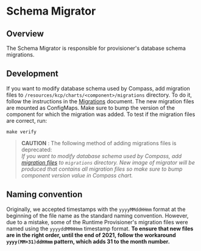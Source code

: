 # Schema Migrator

## Overview

The Schema Migrator is responsible for provisioner's database schema migrations.

## Development

If you want to modify database schema used by Compass, add migration files to `/resources/kcp/charts/<component>/migrations` directory. To do it, follow the instructions in the [Migrations](https://github.com/golang-migrate/migrate/blob/master/MIGRATIONS.md) document. The new migration files are mounted as ConfigMaps. Make sure to bump the version of the component for which the migration was added.
To test if the migration files are correct, run:
```
make verify
```

> **CAUTION** : The following method of adding migrations files is deprecated:\
*If you want to modify database schema used by Compass, add [migration files](https://github.com/golang-migrate/migrate/blob/master/MIGRATIONS.md) to `migrations` directory. 
New image of migrator will be produced that contains all migration files so make sure to bump component version value in Compass chart.*

## Naming convention

Originally, we accepted timestamps with the `yyyyMMddHHmm` format at the beginning of the file name as the standard naming convention. However, due to a mistake, some of the Runtime Provisioner's migration files were named using the `yyyyddMMHHmm` timestamp format. **To ensure that new files are in the right order, until the end of 2021, follow the workaround `yyyy(MM+31)ddHHmm` pattern, which adds 31 to the month number.**
